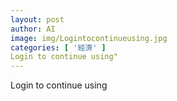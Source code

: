 ```yaml
---
layout: post
author: AI
image: img/Logintocontinueusing.jpg
categories: [ '經濟' ]
Login to continue using"
---
```

Login to continue using